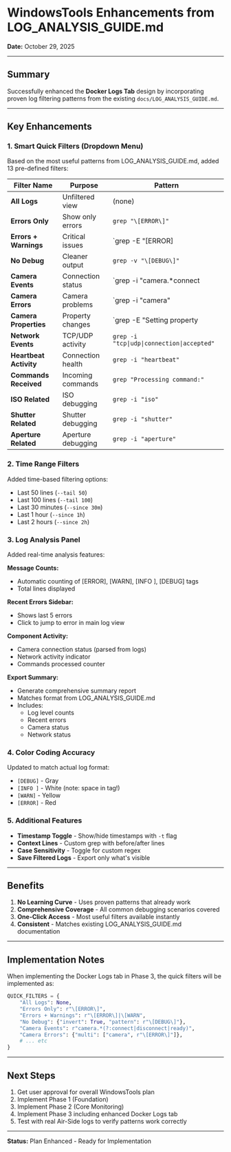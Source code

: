 # WindowsTools Enhancements from LOG_ANALYSIS_GUIDE.md

**Date:** October 29, 2025

---

## Summary

Successfully enhanced the **Docker Logs Tab** design by incorporating proven log filtering patterns from the existing `docs/LOG_ANALYSIS_GUIDE.md`.

---

## Key Enhancements

### 1. Smart Quick Filters (Dropdown Menu)

Based on the most useful patterns from LOG_ANALYSIS_GUIDE.md, added 13 pre-defined filters:

| Filter Name | Purpose | Pattern |
|-------------|---------|---------|
| **All Logs** | Unfiltered view | (none) |
| **Errors Only** | Show only errors | `grep "\[ERROR\]"` |
| **Errors + Warnings** | Critical issues | `grep -E "\[ERROR\]|\[WARN"` |
| **No Debug** | Cleaner output | `grep -v "\[DEBUG\]"` |
| **Camera Events** | Connection status | `grep -i "camera.*connect|disconnect|ready"` |
| **Camera Errors** | Camera problems | `grep -i "camera" | grep "\[ERROR\]"` |
| **Camera Properties** | Property changes | `grep -E "Setting property|Getting property|Raw SDK value"` |
| **Network Events** | TCP/UDP activity | `grep -i "tcp\|udp\|connection\|accepted"` |
| **Heartbeat Activity** | Connection health | `grep -i "heartbeat"` |
| **Commands Received** | Incoming commands | `grep "Processing command:"` |
| **ISO Related** | ISO debugging | `grep -i "iso"` |
| **Shutter Related** | Shutter debugging | `grep -i "shutter"` |
| **Aperture Related** | Aperture debugging | `grep -i "aperture"` |

### 2. Time Range Filters

Added time-based filtering options:
- Last 50 lines (`--tail 50`)
- Last 100 lines (`--tail 100`)
- Last 30 minutes (`--since 30m`)
- Last 1 hour (`--since 1h`)
- Last 2 hours (`--since 2h`)

### 3. Log Analysis Panel

Added real-time analysis features:

**Message Counts:**
- Automatic counting of [ERROR], [WARN], [INFO ], [DEBUG] tags
- Total lines displayed

**Recent Errors Sidebar:**
- Shows last 5 errors
- Click to jump to error in main log view

**Component Activity:**
- Camera connection status (parsed from logs)
- Network activity indicator
- Commands processed counter

**Export Summary:**
- Generate comprehensive summary report
- Matches format from LOG_ANALYSIS_GUIDE.md
- Includes:
  - Log level counts
  - Recent errors
  - Camera status
  - Network status

### 4. Color Coding Accuracy

Updated to match actual log format:
- `[DEBUG]` - Gray
- `[INFO ]` - White (note: space in tag!)
- `[WARN]` - Yellow
- `[ERROR]` - Red

### 5. Additional Features

- **Timestamp Toggle** - Show/hide timestamps with `-t` flag
- **Context Lines** - Custom grep with before/after lines
- **Case Sensitivity** - Toggle for custom regex
- **Save Filtered Logs** - Export only what's visible

---

## Benefits

1. **No Learning Curve** - Uses proven patterns that already work
2. **Comprehensive Coverage** - All common debugging scenarios covered
3. **One-Click Access** - Most useful filters available instantly
4. **Consistent** - Matches existing LOG_ANALYSIS_GUIDE.md documentation

---

## Implementation Notes

When implementing the Docker Logs tab in Phase 3, the quick filters will be implemented as:

```python
QUICK_FILTERS = {
    "All Logs": None,
    "Errors Only": r"\[ERROR\]",
    "Errors + Warnings": r"\[ERROR\]|\[WARN",
    "No Debug": {"invert": True, "pattern": r"\[DEBUG\]"},
    "Camera Events": r"camera.*(?:connect|disconnect|ready)",
    "Camera Errors": {"multi": ["camera", r"\[ERROR\]"]},
    # ... etc
}
```

---

## Next Steps

1. Get user approval for overall WindowsTools plan
2. Implement Phase 1 (Foundation)
3. Implement Phase 2 (Core Monitoring)
4. Implement Phase 3 including enhanced Docker Logs tab
5. Test with real Air-Side logs to verify patterns work correctly

---

**Status:** Plan Enhanced - Ready for Implementation
